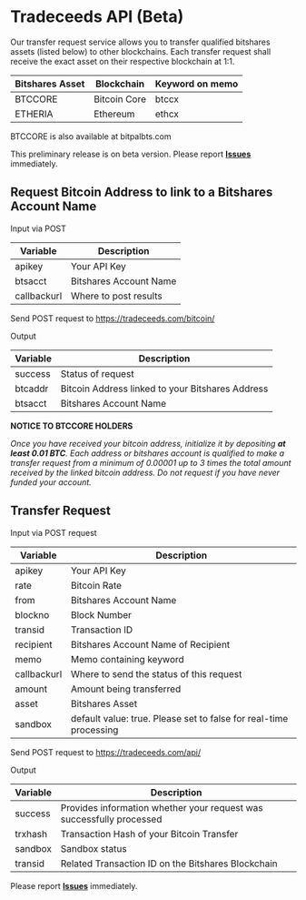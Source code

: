 
# Tradeceeds API (Beta)
Our transfer request service allows you to transfer qualified bitshares assets (listed below) to other blockchains. Each transfer request shall receive the exact asset on their respective blockchain at 1:1.

| Bitshares Asset |Blockchain  | Keyword on memo
|--|--|--|
| BTCCORE |Bitcoin Core  | btccx
| ETHERIA|Ethereum| ethcx

BTCCORE is also available at bitpalbts.com

This preliminary release is on beta version. Please report [**Issues**](https://github.com/Tradeceeds/tradeceeds/issues) immediately.

## Request Bitcoin Address to link to a Bitshares Account Name

Input via POST

Variable | Description
------------ | -------------
apikey | Your API Key
btsacct| Bitshares Account Name
callbackurl | Where to post results

Send POST request to https://tradeceeds.com/bitcoin/

Output

Variable | Description
------------ | -------------
success | Status of request
btcaddr | Bitcoin Address linked to your Bitshares Address
btsacct| Bitshares Account Name

**NOTICE TO BTCCORE HOLDERS**

*Once you have received your bitcoin address, initialize it by depositing **at least 0.01 BTC**. Each address or bitshares account is qualified to make a transfer request from a minimum of 0.00001 up to 3 times the total amount received by the linked bitcoin address. Do not request if you have never funded your account.*

## Transfer Request

Input via POST request

Variable | Description
------------ | -------------
apikey | Your API Key
rate | Bitcoin Rate
from | Bitshares Account Name
blockno | Block Number
transid | Transaction ID
recipient | Bitshares Account Name of Recipient
memo | Memo containing keyword
callbackurl | Where to send the status of this request
amount | Amount being transferred
asset | Bitshares Asset
sandbox | default value: true. Please set to false for real-time processing

Send POST request to https://tradeceeds.com/api/

Output

Variable | Description
------------ | -------------
success | Provides information whether your request was successfully processed
trxhash | Transaction Hash of your Bitcoin Transfer
sandbox | Sandbox status
transid | Related Transaction ID on the Bitshares Blockchain

Please report [**Issues**](https://github.com/Tradeceeds/tradeceeds/issues) immediately.
